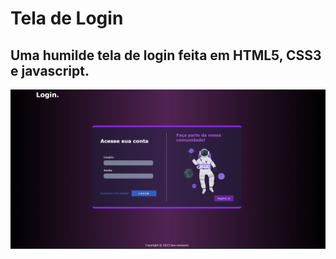 # Tela de Login
## Uma humilde tela de login feita em HTML5, CSS3 e javascript.

<img alt="tela-login" align="center" src="img/telaLogin.png">



